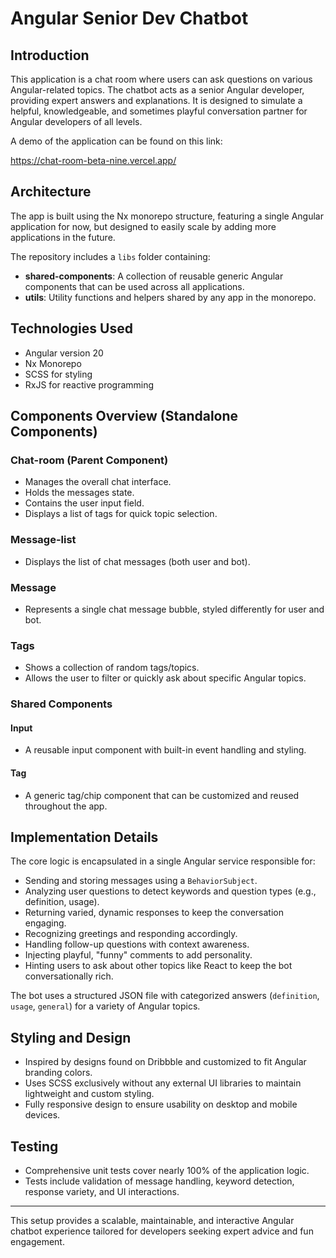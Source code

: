 # Angular Senior Dev Chatbot

## Introduction

This application is a chat room where users can ask questions on various Angular-related topics. The chatbot acts as a senior Angular developer, providing expert answers and explanations. It is designed to simulate a helpful, knowledgeable, and sometimes playful conversation partner for Angular developers of all levels.  

A demo of the application can be found on this link:  

https://chat-room-beta-nine.vercel.app/

## Architecture

The app is built using the Nx monorepo structure, featuring a single Angular application for now, but designed to easily scale by adding more applications in the future.

The repository includes a `libs` folder containing:

- **shared-components**: A collection of reusable generic Angular components that can be used across all applications.
- **utils**: Utility functions and helpers shared by any app in the monorepo.

## Technologies Used

- Angular version 20
- Nx Monorepo
- SCSS for styling
- RxJS for reactive programming

## Components Overview (Standalone Components)

### Chat-room (Parent Component)
- Manages the overall chat interface.
- Holds the messages state.
- Contains the user input field.
- Displays a list of tags for quick topic selection.

### Message-list
- Displays the list of chat messages (both user and bot).

### Message
- Represents a single chat message bubble, styled differently for user and bot.

### Tags
- Shows a collection of random tags/topics.
- Allows the user to filter or quickly ask about specific Angular topics.

### Shared Components

#### Input
- A reusable input component with built-in event handling and styling.

#### Tag
- A generic tag/chip component that can be customized and reused throughout the app.

## Implementation Details

The core logic is encapsulated in a single Angular service responsible for:

- Sending and storing messages using a `BehaviorSubject`.
- Analyzing user questions to detect keywords and question types (e.g., definition, usage).
- Returning varied, dynamic responses to keep the conversation engaging.
- Recognizing greetings and responding accordingly.
- Handling follow-up questions with context awareness.
- Injecting playful, "funny" comments to add personality.
- Hinting users to ask about other topics like React to keep the bot conversationally rich.

The bot uses a structured JSON file with categorized answers (`definition`, `usage`, `general`) for a variety of Angular topics.

## Styling and Design

- Inspired by designs found on Dribbble and customized to fit Angular branding colors.
- Uses SCSS exclusively without any external UI libraries to maintain lightweight and custom styling.
- Fully responsive design to ensure usability on desktop and mobile devices.

## Testing

- Comprehensive unit tests cover nearly 100% of the application logic.
- Tests include validation of message handling, keyword detection, response variety, and UI interactions.

---

This setup provides a scalable, maintainable, and interactive Angular chatbot experience tailored for developers seeking expert advice and fun engagement.
